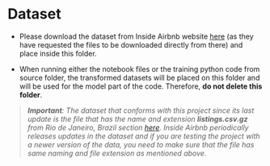 # Dataset


* Please download the dataset from Inside Airbnb website [here](https://data.insideairbnb.com/brazil/rj/rio-de-janeiro/2024-06-27/data/listings.csv.gz) (as they have requested the files to be downloaded directly from there) and place inside this folder.

* When running either the notebook files or the training python code from source folder, the transformed datasets will be placed on this folder and will be used for the model part of the code. Therefore, **do not delete this folder**.

> _**Important**: The dataset that conforms with this project since its last update is the file that has the name and extension **listings.csv.gz** from Rio de Janeiro, Brazil section [here](https://insideairbnb.com/get-the-data/). Inside Airbnb periodically releases updates in the dataset and if you are testing the project with a newer version of the data, you need to make sure that the file has same naming and file extension as mentioned above._
